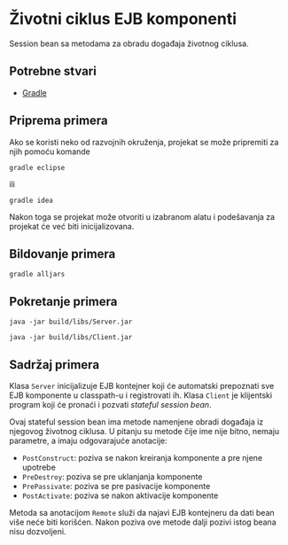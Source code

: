 # Životni ciklus EJB komponenti

Session bean sa metodama za obradu događaja životnog ciklusa.

## Potrebne stvari

* [Gradle](https://gradle.org)

## Priprema primera

Ako se koristi neko od razvojnih okruženja, projekat se može pripremiti za
njih pomoću komande

`gradle eclipse`

ili 

`gradle idea`

Nakon toga se projekat može otvoriti u izabranom alatu i podešavanja za 
projekat će već biti inicijalizovana.

## Bildovanje primera

`gradle alljars`

## Pokretanje primera

`java -jar build/libs/Server.jar`

`java -jar build/libs/Client.jar`

## Sadržaj primera

Klasa `Server` inicijalizuje EJB kontejner koji će automatski prepoznati
sve EJB komponente u classpath-u i registrovati ih. Klasa `Client` je
klijentski program koji će pronaći i pozvati *stateful session bean*.

Ovaj stateful session bean ima metode namenjene obradi događaja iz njegovog
životnog ciklusa. U pitanju su metode čije ime nije bitno, nemaju parametre,
a imaju odgovarajuće anotacije:

* `PostConstruct`: poziva se nakon kreiranja komponente a pre njene upotrebe
* `PreDestroy`: poziva se pre uklanjanja komponente
* `PrePassivate`: poziva se pre pasivacije komponente
* `PostActivate`: poziva se nakon aktivacije komponente

Metoda sa anotacijom `Remote` služi da najavi EJB kontejneru da dati bean više
neće biti korišćen. Nakon poziva ove metode dalji pozivi istog beana nisu
dozvoljeni.
